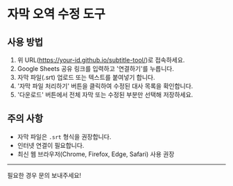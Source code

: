 # 자막 오역 수정 도구

## 사용 방법

1. 위 URL(https://your-id.github.io/subtitle-tool/)로 접속하세요.
2. Google Sheets 공유 링크를 입력하고 '연결하기'를 누릅니다.
3. 자막 파일(.srt) 업로드 또는 텍스트를 붙여넣기 합니다.
4. '자막 파일 처리하기' 버튼을 클릭하여 수정된 대사 목록을 확인합니다.
5. '다운로드' 버튼에서 전체 자막 또는 수정된 부분만 선택해 저장하세요.

## 주의 사항

- 자막 파일은 `.srt` 형식을 권장합니다.
- 인터넷 연결이 필요합니다.
- 최신 웹 브라우저(Chrome, Firefox, Edge, Safari) 사용 권장
---

필요한 경우 문의 보내주세요!

